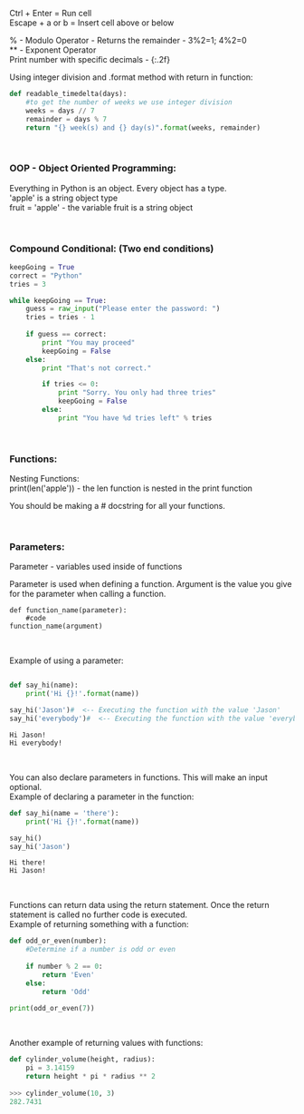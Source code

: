 Ctrl + Enter = Run cell<br>
Escape + a or b = Insert cell above or below<br>

% - Modulo Operator - Returns the remainder - 3%2=1; 4%2=0<br>
** - Exponent Operator<br>
Print number with specific decimals - {:.2f}

Using integer division and .format method with return in function:
```python
def readable_timedelta(days):
    #to get the number of weeks we use integer division
    weeks = days // 7
    remainder = days % 7
    return "{} week(s) and {} day(s)".format(weeks, remainder)
```

<br>

### OOP - Object Oriented Programming:
Everything in Python is an object. Every object has a type.<br>
'apple' is a string object type<br>
fruit = 'apple' - the variable fruit is a string object

<br>

### Compound Conditional: (Two end conditions)
```python
keepGoing = True
correct = "Python"
tries = 3

while keepGoing == True:
    guess = raw_input("Please enter the password: ")
    tries = tries - 1
    
    if guess == correct:
        print "You may proceed"
        keepGoing = False
    else:
        print "That's not correct."

        if tries <= 0:
            print "Sorry. You only had three tries"
            keepGoing = False
        else:
            print "You have %d tries left" % tries
```

<br>

### Functions:
Nesting Functions:<br>
print(len('apple')) - the len function is nested in the print function

You should be making a # docstring for all your functions.

<br>

### Parameters:
Parameter - variables used inside of functions

Parameter is used when defining a function. Argument is the value you give for the parameter when calling a function.
```
def function_name(parameter):
    #code
function_name(argument)
```

<br>

Example of using a parameter:
```python

def say_hi(name):
    print('Hi {}!'.format(name))

say_hi('Jason')#  <-- Executing the function with the value 'Jason'
say_hi('everybody')#  <-- Executing the function with the value 'everybody'
```
```
Hi Jason!
Hi everybody!
```

<br>

You can also declare parameters in functions. This will make an input optional.<br>
Example of declaring a parameter in the function:
```python
def say_hi(name = 'there'):
    print('Hi {}!'.format(name))

say_hi()
say_hi('Jason')
```
```
Hi there!
Hi Jason!
```

<br>

Functions can return data using the return statement. Once the return statement is called no further code is executed.<br>
Example of returning something with a function:
```python
def odd_or_even(number):
    #Determine if a number is odd or even
	
    if number % 2 == 0:
        return 'Even'
    else:
        return 'Odd'

print(odd_or_even(7))
```

<br>

Another example of returning values with functions:
```python
def cylinder_volume(height, radius):
    pi = 3.14159
    return height * pi * radius ** 2
    
>>> cylinder_volume(10, 3)
282.7431
```


